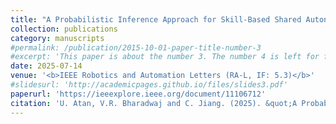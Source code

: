 ```yaml
---
title: "A Probabilistic Inference Approach for Skill-Based Shared Autonomy in Assistive Robotic Manipulation"
collection: publications
category: manuscripts
#permalink: /publication/2015-10-01-paper-title-number-3
#excerpt: 'This paper is about the number 3. The number 4 is left for future work.'
date: 2025-07-14
venue: '<b>IEEE Robotics and Automation Letters (RA-L, IF: 5.3)</b>'
#slidesurl: 'http://academicpages.github.io/files/slides3.pdf'
paperurl: 'https://ieeexplore.ieee.org/document/11106712'
citation: 'U. Atan, V.R. Bharadwaj and C. Jiang. (2025). &quot;A Probabilistic Inference Approach for Skill-Based Shared Autonomy in Assistive Robotic Manipulation.&quot; <i>IEEE Robotics and Automation Letters</i>. 10(9). pp. 9518-9525.'
---
```

